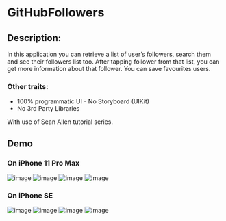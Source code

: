 # GitHubFollowers

## Description:
In this application you can retrieve a list of user’s followers, search them and see their followers list too. After tapping follower from that list, you can get more information about that follower. You can save favourites users.  

### Other traits:
-	100% programmatic UI - No Storyboard (UIKit)
-	No 3rd Party Libraries


With use of Sean Allen tutorial series. 

## Demo

### On iPhone 11 Pro Max
![image](/GitHubFollowers/Demo/1-iphone11maxpro.gif)
![image](/GitHubFollowers/Demo/2-iphone11maxpro.gif)
![image](/GitHubFollowers/Demo/3-iphone11maxpro.gif)
![image](/GitHubFollowers/Demo/4-iphone11maxpro.gif)


### On iPhone SE
![image](/GitHubFollowers/Demo/1-iphoneSE.gif)
![image](/GitHubFollowers/Demo/2-iphoneSE.gif)
![image](/GitHubFollowers/Demo/3-iphoneSE.gif)
![image](/GitHubFollowers/Demo/4-iphoneSE.gif)
